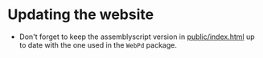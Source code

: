 # Updating the website 

- Don't forget to keep the assemblyscript version in [public/index.html](public/index.html) up to date with the one used in the `WebPd` package.